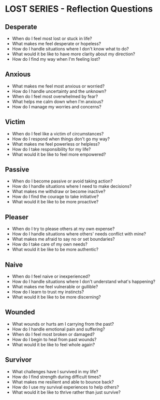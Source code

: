 # LOST SERIES - Reflection Questions

## Desperate
- When do I feel most lost or stuck in life?
- What makes me feel desperate or hopeless?
- How do I handle situations where I don't know what to do?
- What would it be like to have more clarity about my direction?
- How do I find my way when I'm feeling lost?

## Anxious
- What makes me feel most anxious or worried?
- How do I handle uncertainty and the unknown?
- When do I feel most overwhelmed by fear?
- What helps me calm down when I'm anxious?
- How do I manage my worries and concerns?

## Victim
- When do I feel like a victim of circumstances?
- How do I respond when things don't go my way?
- What makes me feel powerless or helpless?
- How do I take responsibility for my life?
- What would it be like to feel more empowered?

## Passive
- When do I become passive or avoid taking action?
- How do I handle situations where I need to make decisions?
- What makes me withdraw or become inactive?
- How do I find the courage to take initiative?
- What would it be like to be more proactive?

## Pleaser
- When do I try to please others at my own expense?
- How do I handle situations where others' needs conflict with mine?
- What makes me afraid to say no or set boundaries?
- How do I take care of my own needs?
- What would it be like to be more authentic?

## Naive
- When do I feel naive or inexperienced?
- How do I handle situations where I don't understand what's happening?
- What makes me feel vulnerable or gullible?
- How do I learn to trust my instincts?
- What would it be like to be more discerning?

## Wounded
- What wounds or hurts am I carrying from the past?
- How do I handle emotional pain and suffering?
- When do I feel most broken or damaged?
- How do I begin to heal from past wounds?
- What would it be like to feel whole again?

## Survivor
- What challenges have I survived in my life?
- How do I find strength during difficult times?
- What makes me resilient and able to bounce back?
- How do I use my survival experiences to help others?
- What would it be like to thrive rather than just survive?
